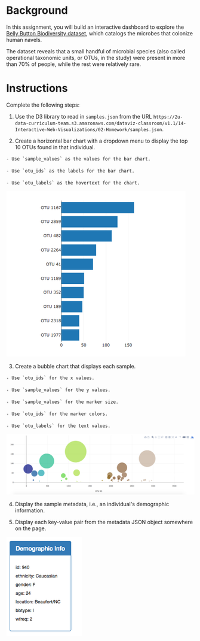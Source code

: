 # Background

In this assignment, you will build an interactive dashboard to explore the [Belly Button Biodiversity dataset](http://robdunnlab.com/projects/belly-button-biodiversity/), which catalogs the microbes that colonize human navels.

The dataset reveals that a small handful of microbial species (also called operational taxonomic units, or OTUs, in the study) were present in more than 70% of people, while the rest were relatively rare.

# Instructions

Complete the following steps:

  1. Use the D3 library to read in `samples.json` from the URL `https://2u-data-curriculum-team.s3.amazonaws.com/dataviz-classroom/v1.1/14-Interactive-Web-Visualizations/02-Homework/samples.json`.

  2. Create a horizontal bar chart with a dropdown menu to display the top 10 OTUs found in that individual.

    - Use `sample_values` as the values for the bar chart.

    - Use `otu_ids` as the labels for the bar chart.

    - Use `otu_labels` as the hovertext for the chart.

  ![](Images/hw01.png)

  3. Create a bubble chart that displays each sample.

    - Use `otu_ids` for the x values.

    - Use `sample_values` for the y values.

    - Use `sample_values` for the marker size.

    - Use `otu_ids` for the marker colors.

    - Use `otu_labels` for the text values.

  ![](Images/bubble_chart.png)

  4. Display the sample metadata, i.e., an individual's demographic information.

  5. Display each key-value pair from the metadata JSON object somewhere on the page.

  ![](Images/hw03.png)
